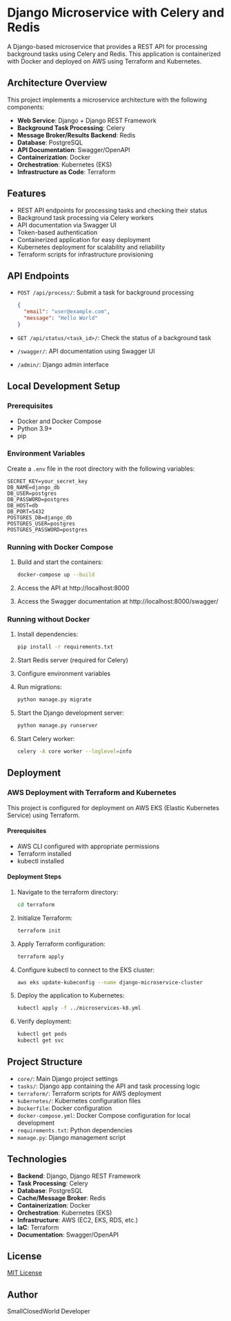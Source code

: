 # Django Microservice with Celery and Redis

A Django-based microservice that provides a REST API for processing background tasks using Celery and Redis. This application is containerized with Docker and deployed on AWS using Terraform and Kubernetes.

## Architecture Overview

This project implements a microservice architecture with the following components:

- **Web Service**: Django + Django REST Framework
- **Background Task Processing**: Celery
- **Message Broker/Results Backend**: Redis
- **Database**: PostgreSQL
- **API Documentation**: Swagger/OpenAPI
- **Containerization**: Docker
- **Orchestration**: Kubernetes (EKS)
- **Infrastructure as Code**: Terraform

## Features

- REST API endpoints for processing tasks and checking their status
- Background task processing via Celery workers
- API documentation via Swagger UI
- Token-based authentication
- Containerized application for easy deployment
- Kubernetes deployment for scalability and reliability
- Terraform scripts for infrastructure provisioning

## API Endpoints

- `POST /api/process/`: Submit a task for background processing
  ```json
  {
    "email": "user@example.com",
    "message": "Hello World"
  }
  ```

- `GET /api/status/<task_id>/`: Check the status of a background task

- `/swagger/`: API documentation using Swagger UI

- `/admin/`: Django admin interface

## Local Development Setup

### Prerequisites

- Docker and Docker Compose
- Python 3.9+
- pip

### Environment Variables

Create a `.env` file in the root directory with the following variables:

```
SECRET_KEY=your_secret_key
DB_NAME=django_db
DB_USER=postgres
DB_PASSWORD=postgres
DB_HOST=db
DB_PORT=5432
POSTGRES_DB=django_db
POSTGRES_USER=postgres
POSTGRES_PASSWORD=postgres
```

### Running with Docker Compose

1. Build and start the containers:
   ```bash
   docker-compose up --build
   ```

2. Access the API at http://localhost:8000

3. Access the Swagger documentation at http://localhost:8000/swagger/

### Running without Docker

1. Install dependencies:
   ```bash
   pip install -r requirements.txt
   ```

2. Start Redis server (required for Celery)

3. Configure environment variables

4. Run migrations:
   ```bash
   python manage.py migrate
   ```

5. Start the Django development server:
   ```bash
   python manage.py runserver
   ```

6. Start Celery worker:
   ```bash
   celery -A core worker --loglevel=info
   ```

## Deployment

### AWS Deployment with Terraform and Kubernetes

This project is configured for deployment on AWS EKS (Elastic Kubernetes Service) using Terraform.

#### Prerequisites

- AWS CLI configured with appropriate permissions
- Terraform installed
- kubectl installed

#### Deployment Steps

1. Navigate to the terraform directory:
   ```bash
   cd terraform
   ```

2. Initialize Terraform:
   ```bash
   terraform init
   ```

3. Apply Terraform configuration:
   ```bash
   terraform apply
   ```

4. Configure kubectl to connect to the EKS cluster:
   ```bash
   aws eks update-kubeconfig --name django-microservice-cluster
   ```

5. Deploy the application to Kubernetes:
   ```bash
   kubectl apply -f ../microservices-k8.yml
   ```

6. Verify deployment:
   ```bash
   kubectl get pods
   kubectl get svc
   ```

## Project Structure

- `core/`: Main Django project settings
- `tasks/`: Django app containing the API and task processing logic
- `terraform/`: Terraform scripts for AWS deployment
- `kubernetes/`: Kubernetes configuration files
- `Dockerfile`: Docker configuration
- `docker-compose.yml`: Docker Compose configuration for local development
- `requirements.txt`: Python dependencies
- `manage.py`: Django management script

## Technologies

- **Backend**: Django, Django REST Framework
- **Task Processing**: Celery
- **Database**: PostgreSQL
- **Cache/Message Broker**: Redis
- **Containerization**: Docker
- **Orchestration**: Kubernetes (EKS)
- **Infrastructure**: AWS (EC2, EKS, RDS, etc.)
- **IaC**: Terraform
- **Documentation**: Swagger/OpenAPI

## License

[MIT License](LICENSE)

## Author

SmallClosedWorld Developer

